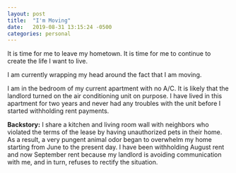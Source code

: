 ```yaml
---
layout: post
title:  "I'm Moving"
date:   2019-08-31 13:15:24 -0500
categories: personal
---
```

It is time for me to leave my hometown. It is time for me to continue to create the life I want to live.

I am currently wrapping my head around the fact that I am moving.

I am in the bedroom of my current apartment with no A/C. It is likely that the landlord turned on the air conditioning unit on purpose. I have lived in this apartment for two years and never had any troubles with the unit before I started withholding rent payments.

**Backstory:** I share a kitchen and living room wall with neighbors who violated the terms of the lease by having unauthorized pets in their home. As a result, a very pungent animal odor began to overwhelm my home starting from June to the present day. I have been withholding August rent and now September rent because my landlord is avoiding communication with me, and in turn, refuses to rectify the situation.
